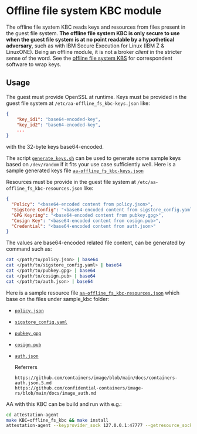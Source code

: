 # Offline file system KBC module

The offline file system KBC reads keys and resources from files present in the guest file system.
**The offline file system KBC is only secure to use when the guest file system is at no point readable by a hypothetical adversary**, such as with IBM Secure Execution for Linux (IBM Z & LinuxONE).
Being an offline module, it is not a broker _client_ in the stricter sense of the word.
See the [offline file system KBS](../../../sample_keyprovider/src/enc_mods/offline_fs_kbs/README.md) for correspondent software to wrap keys.

## Usage

The guest must provide OpenSSL at runtime.
Keys must be provided in the guest file system at `/etc/aa-offline_fs_kbc-keys.json` like:
```json
{
    "key_id1": "base64-encoded-key",
    "key_id2": "base64-encoded-key",
    ...
}
```

with the 32-byte keys base64-encoded.

The script [`generate_keys.sh`](https://github.com/confidential-containers/attestation-agent/blob/main/sample_keyprovider/src/enc_mods/offline_fs_kbs/generate_keys.sh) can be used to generate some sample keys based on `/dev/random` if it fits your use case sufficiently well.
Here is a sample generated keys file [`aa-offline_fs_kbc-keys.json`](aa-offline_fs_kbc-keys.json)

Resources must be provide in the guest file system at `/etc/aa-offline_fs_kbc-resources.json` like:
```json
{
  "Policy": "<base64-encoded content from policy.json>",
  "Sigstore Config": "<base64-encoded content from sigstore_config.yaml>",
  "GPG Keyring": "<base64-encoded content from pubkey.gpg>",
  "Cosign Key": "<base64-encoded content from cosign.pub>",
  "Credential": "<base64-encoded content from auth.json>"
}
```
The values are base64-encoded related file content, can be generated by command such as:
```bash
cat </path/to/policy.json> | base64
cat </path/to/sigstore_config.yaml> | base64
cat </path/to/pubkey.gpg> | base64
cat </path/to/cosign.pub> | base64
cat </path/to/auth.json> | base64
```
Here is a sample resource file [`aa-offline_fs_kbc-resources.json`](aa-offline_fs_kbc-resources.json) which base on the files under sample_kbc folder:
- [`policy.json`](../sample_kbc/policy.json)
- [`sigstore_config.yaml`](../sample_kbc/sigstore_config.yaml)
- [`pubkey.gpg`](../sample_kbc/pubkey.gpg)
- [`cosign.pub`](../sample_kbc/cosign.pub)
- [`auth.json`](../sample_kbc/auth.json)
    
    Referrers

      https://github.com/containers/image/blob/main/docs/containers-auth.json.5.md
      https://github.com/confidential-containers/image-rs/blob/main/docs/image_auth.md

AA with this KBC can be build and run with e.g.:
```bash
cd attestation-agent
make KBC=offline_fs_kbc && make install
attestation-agent --keyprovider_sock 127.0.0.1:47777 --getresource_sock 127.0.0.1:48888
```
